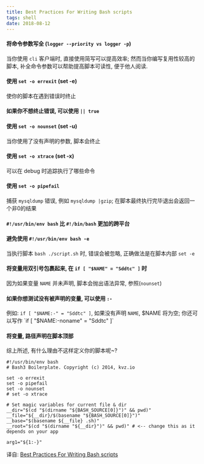 ```yaml
---
title: Best Practices For Writing Bash scripts
tags: shell
date: 2018-08-12
---
```


#### 将命令参数写全 (`logger --priority vs logger -p`)
当你使用 `cli` 客户端时, 直接使用简写可以提高效率; 然而当你编写复用性较高的脚本, 补全命令参数可以帮助提高脚本可读性, 便于他人阅读.

#### 使用 `set -o errexit` (set -e)
使你的脚本在遇到错误时终止

#### 如果你不想终止错误, 可以使用 `|| true`

#### 使用 `set -o nounset` (set -u)
当你使用了没有声明的参数, 脚本会终止

#### 使用 `set -o xtrace` (set -x)
可以在 debug 时追踪执行了哪些命令

#### 使用 `set -o pipefail`
捕获 `mysqldump` 错误, 例如 `mysqldump |gzip`; 在脚本最终执行完毕退出会返回一个非0的结果

#### `#!/usr/bin/env bash` 比 `#!/bin/bash` 更加的跨平台

#### 避免使用 `#!/usr/bin/env bash -e`
当执行脚本 `bash ./script.sh` 时, 错误会被忽略, 正确做法是在脚本内部 `set -e`

#### 将变量用双引号包裹起来, 在 `if [ "$NAME" = "Sddtc" ]` 时
因为如果变量 `NAME` 并未声明, 脚本会抛出语法异常, 参照(`nounset`)

#### 如果你想测试没有被声明的变量, 可以使用 `:-`
例如: `if [ "$NAME:-" = "Sddtc" ]`, 如果没有声明 `NAME`, $NAME 将为空; 你还可以写作 `if [ "$NAME:-noname" = "Sddtc" ]`

#### 将变量, 路径声明在脚本顶部

综上所述, 有什么理由不这样定义你的脚本呢~?

```shell
#!/usr/bin/env bash
# Bash3 Boilerplate. Copyright (c) 2014, kvz.io

set -o errexit
set -o pipefail
set -o nounset
# set -o xtrace

# Set magic variables for current file & dir
__dir="$(cd "$(dirname "${BASH_SOURCE[0]}")" && pwd)"
__file="${__dir}/$(basename "${BASH_SOURCE[0]}")"
__base="$(basename ${__file} .sh)"
__root="$(cd "$(dirname "${__dir}")" && pwd)" # <-- change this as it depends on your app

arg1="${1:-}"
```

译自:
[Best Practices For Writing Bash scripts](https://kvz.io/blog/2013/11/21/bash-best-practices/)
